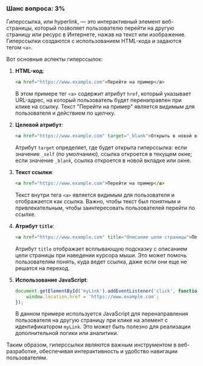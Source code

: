 ### Шанс вопроса: 3%

Гиперссылка, или hyperlink, — это интерактивный элемент веб-страницы, который позволяет пользователю перейти на другую страницу или ресурс в Интернете, нажав на текст или изображение. Гиперссылки создаются с использованием HTML-кода и задаются тегом `<a>`.

Вот основные аспекты гиперссылок:

1. **HTML-код**:
   ```html
   <a href="https://www.example.com">Перейти на пример</a>
   ```
   В этом примере тег `<a>` содержит атрибут `href`, который указывает URL-адрес, на который пользователь будет перенаправлен при клике на ссылку. Текст "Перейти на пример" является видимым для пользователя и действием по щелчку.

2. **Целевой атрибут**:
   ```html
   <a href="https://www.example.com" target="_blank">Открыть в новой вкладке</a>
   ```
   Атрибут `target` определяет, где будет открыта гиперссылка: если значение `_self` (по умолчанию), ссылка откроется в текущем окне; если значение `_blank`, ссылка откроется в новой вкладке или окне.

3. **Текст ссылки**:
   ```html
   <a href="https://www.example.com">Перейти на пример</a>
   ```
   Текст внутри тега `<a>` является видимым для пользователя и отображается как ссылка. Важно, чтобы текст был понятным и привлекательным, чтобы заинтересовать пользователей перейти по ссылке.

4. **Атрибут `title`**:
   ```html
   <a href="https://www.example.com" title="Описание цели страницы">Перейти на пример</a>
   ```
   Атрибут `title` отображает всплывающую подсказку с описанием цели страницы при наведении курсора мыши. Это может помочь пользователям понять, куда ведет ссылка, даже если они еще не решатся на переход.

5. **Использование JavaScript**:
   ```javascript
   document.getElementById('myLink').addEventListener('click', function() {
       window.location.href = 'https://www.example.com';
   });
   ```
   В данном примере используется JavaScript для перенаправления пользователя на другую страницу при клике на элемент с идентификатором `myLink`. Это может быть полезно для реализации дополнительной логики или аналитики.

Таким образом, гиперссылки являются важным инструментом в веб-разработке, обеспечивая интерактивность и удобство навигации пользователям.
